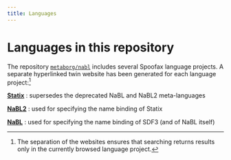 ```yaml
---
title: Languages
---
```


# Languages in this repository

The repository [`metaborg/nabl`](https://github.com/metaborg/nabl/) includes several Spoofax language projects.
A separate hyperlinked twin website has been generated for each language project:[^1]

**[Statix]**
: supersedes the deprecated NaBL and NaBL2 meta-languages

**[NaBL2]**
: used for specifying the name binding of Statix

**[NaBL]**
: used for specifying the name binding of SDF3 (and of NaBL itself)

[^1]: The separation of the websites ensures that searching returns results only in the currently browsed language project.

[Statix]: ../../statix.lang/
[NaBL2]:  ../../nabl2.lang/
[NaBL]:   ../../org.metaborg.meta.lang.nabl/

